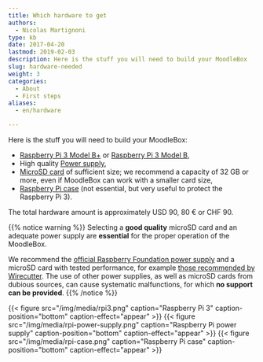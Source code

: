 ```yaml
---
title: Which hardware to get
authors:
  - Nicolas Martignoni
type: kb
date: 2017-04-20
lastmod: 2019-02-03
description: Here is the stuff you will need to build your MoodleBox
slug: hardware-needed
weight: 3
categories:
  - About
  - First steps
aliases:
  - en/hardware

---
```

Here is the stuff you will need to build your MoodleBox:

  * [Raspberry Pi 3 Model B+][5] or [Raspberry Pi 3 Model B][1],
  * High quality [Power supply][2],
  * [MicroSD card][3] of sufficient size; we recommend a capacity of 32 GB or more, even if MoodleBox can work with a smaller card size,
  * [Raspberry Pi case][4] (not essential, but very useful to protect the Raspberry Pi 3).

The total hardware amount is approximately USD 90, 80 € or CHF 90.

{{% notice warning %}}
Selecting a __good quality__ microSD card and an adequate power supply are __essential__ for the proper operation of the MoodleBox.

We recommend the [official Raspberry Foundation power supply](https://www.raspberrypi.org/products/universal-power-supply/) and a microSD card with tested performance, for example [those recommended by Wirecutter](http://thewirecutter.com/reviews/best-microsd-card/). The use of other power supplies, as well as microSD cards from dubious sources, can cause systematic malfunctions, for which __no support can be provided__.
{{% /notice %}}

{{< figure src="/img/media/rpi3.png" caption="Raspberry Pi 3" caption-position="bottom" caption-effect="appear" >}}
{{< figure src="/img/media/rpi-power-supply.png" caption="Raspberry Pi power supply" caption-position="bottom" caption-effect="appear" >}}
{{< figure src="/img/media/rpi-case.png" caption="Raspberry Pi case" caption-position="bottom" caption-effect="appear" >}}

 [1]: https://www.raspberrypi.org/products/raspberry-pi-3-model-b/
 [2]: https://www.raspberrypi.org/products/universal-power-supply/
 [3]: http://thewirecutter.com/reviews/best-microsd-card/
 [4]: https://www.raspberrypi.org/products/raspberry-pi-3-case/
 [5]: https://www.raspberrypi.org/products/raspberry-pi-3-model-b-plus/
